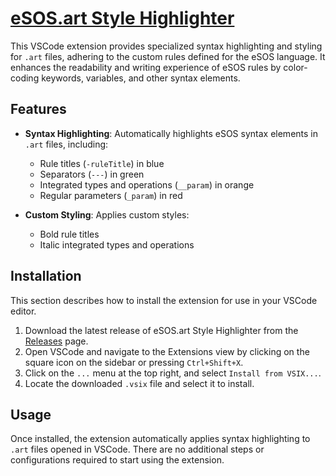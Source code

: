 # [eSOS.art Style Highlighter](https://github.com/DanielSP18/eSOS.art-Style-Highlighter.git)

This VSCode extension provides specialized syntax highlighting and styling for `.art` files, adhering to the custom rules defined for the eSOS language. It enhances the readability and writing experience of eSOS rules by color-coding keywords, variables, and other syntax elements.

## Features

- **Syntax Highlighting**: Automatically highlights eSOS syntax elements in `.art` files, including:
  - Rule titles (`-ruleTitle`) in blue
  - Separators (`---`) in green
  - Integrated types and operations (`__param`) in orange
  - Regular parameters (`_param`) in red

- **Custom Styling**: Applies custom styles:
  - Bold rule titles
  - Italic integrated types and operations

## Installation

This section describes how to install the extension for use in your VSCode editor.

1. Download the latest release of eSOS.art Style Highlighter from the [Releases](https://github.com/DanielSP18/eSOS.art-Style-Highlighter/releases) page.
2. Open VSCode and navigate to the Extensions view by clicking on the square icon on the sidebar or pressing `Ctrl+Shift+X`.
3. Click on the `...` menu at the top right, and select `Install from VSIX...`.
4. Locate the downloaded `.vsix` file and select it to install.

## Usage

Once installed, the extension automatically applies syntax highlighting to `.art` files opened in VSCode. There are no additional steps or configurations required to start using the extension.